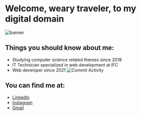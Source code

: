 # Welcome, weary traveler, to my digital domain

![banner](https://github.com/VitorAPN/VitorAPN/assets/50067105/b265a44d-156b-4831-b658-8e46ba84892e)

## Things you should know about me:

- Studying computer science related themes since 2018 
- IT Technician specialized in web development at IFC
- Web developer since 2021
![Commit Activity](https://img.shields.io/github/commit-activity/m/vitorapn?style=flat-square)
## You can find me at:
  - [LinkedIn](https://www.linkedin.com/in/vitorapn/)
  - [Instagram](https://www.instagram.com/vitorapn/)
  - [Gmail](mailto:vitorapuccineto@gmail.com)

